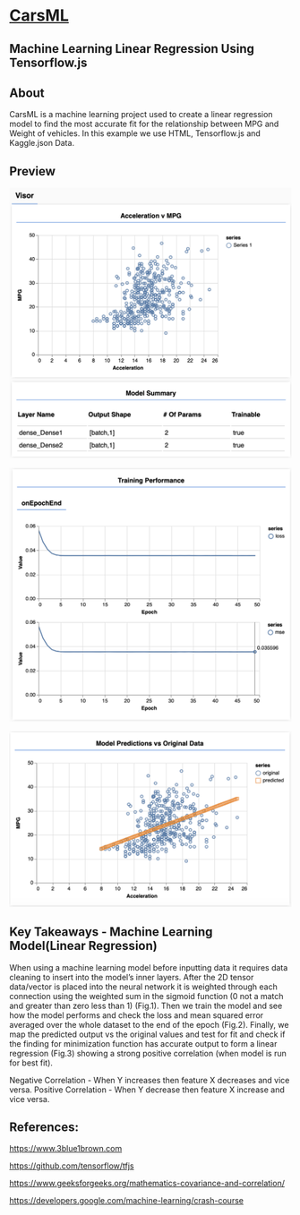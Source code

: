 # [CarsML](https://brant-777.github.io/CarsML/)

## Machine Learning Linear Regression Using Tensorflow.js

## About
CarsML is a machine learning project used to create a linear regression model to find the most accurate fit for the relationship between MPG and Weight of vehicles. In this example we use HTML, Tensorflow.js and Kaggle.json Data.


## Preview

![CarsML1 Preview](https://raw.githubusercontent.com/brant-777/CarsML/master/img/Screencapture1.png)

![CarsML2 Preview](https://raw.githubusercontent.com/brant-777/CarsML/master/img/Screencapture2.png)

![CarsML3 Preview](https://raw.githubusercontent.com/brant-777/CarsML/master/img/Screencapture3.png)


## Key Takeaways - Machine Learning Model(Linear Regression)
When using a machine learning model before inputting data it requires data cleaning to insert into the model’s inner layers. After the 2D tensor data/vector is placed into the neural network it is weighted through each connection using the weighted sum in the sigmoid function (0 not a match and greater than zero less than 1) (Fig.1). Then we train the model and see how the model performs and check the loss and mean squared error averaged over the whole dataset to the end of the epoch (Fig.2). Finally, we map the predicted output vs the original values and test for fit and check if the finding for minimization function has accurate output to form a linear regression (Fig.3) showing a strong positive correlation (when model is run for best fit).

Negative Correlation - When Y increases then feature X decreases and vice versa.
Positive Correlation - When Y decrease then feature X increase and vice versa.


## References:
https://www.3blue1brown.com

https://github.com/tensorflow/tfjs

https://www.geeksforgeeks.org/mathematics-covariance-and-correlation/

https://developers.google.com/machine-learning/crash-course
